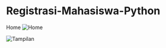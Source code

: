 # Registrasi-Mahasiswa-Python
Home
![Home](https://user-images.githubusercontent.com/64520750/153986601-19a10fde-26aa-4b87-9582-5a8b6594be0a.png)


![Tampilan](https://user-images.githubusercontent.com/64520750/153986643-b265fee4-1503-4485-842a-ecf995838447.png)
